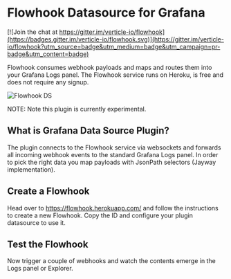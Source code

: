 # Flowhook Datasource for Grafana

[![Join the chat at https://gitter.im/verticle-io/flowhook](https://badges.gitter.im/verticle-io/flowhook.svg)](https://gitter.im/verticle-io/flowhook?utm_source=badge&utm_medium=badge&utm_campaign=pr-badge&utm_content=badge)

Flowhook consumes webhook payloads and maps and routes them into your Grafana Logs panel.
The Flowhook service runs on Heroku, is free and does not require any signup.

![Flowhook DS](src/img/flowhook-3.png)

NOTE: Note this plugin is currently experimental.

## What is Grafana Data Source Plugin?

The plugin connects to the Flowhook service via websockets and forwards all incoming webhook events to the standard Grafana Logs panel. In order to pick the right data you map payloads with JsonPath selectors (Jayway implementation).

## Create a Flowhook

Head over to https://flowhook.herokuapp.com/ and follow the instructions to create a new Flowhook. Copy the ID and configure your plugin datasource to use it.

## Test the Flowhook

Now trigger a couple of webhooks and watch the contents emerge in the Logs panel or Explorer.

